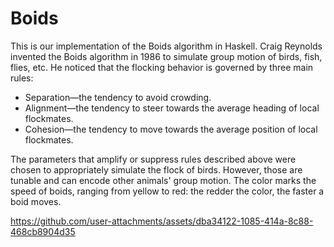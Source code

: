 # Boids
This is our implementation of the Boids algorithm in Haskell.
Craig Reynolds invented the Boids algorithm in 1986 to simulate group motion of birds, fish, flies, etc.
He noticed that the flocking behavior is governed by three main rules:
* Separation—the tendency to avoid crowding.
* Alignment—the tendency to steer towards the average heading of local flockmates.
* Cohesion—the tendency to move towards the average position of local flockmates.

The parameters that amplify or suppress rules described above were chosen to appropriately simulate the flock of birds. However, those are tunable and can encode other animals' group motion. The color marks the speed of boids, ranging from yellow to red: the redder the color, the faster a boid moves.

https://github.com/user-attachments/assets/dba34122-1085-414a-8c88-468cb8904d35
